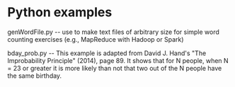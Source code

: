 # Python examples

genWordFile.py -- use to make text files of arbitrary size for simple word counting exercises (e.g., MapReduce with Hadoop or Spark)

bday_prob.py -- This example is adapted from David J. Hand's "The Improbability Principle" (2014), page 89.  It shows that for N people, when N = 23 or greater it is more likely than not that two out of the N people have the same birthday.
